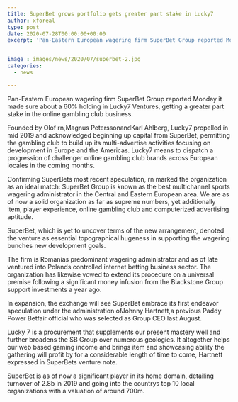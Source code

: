 ```yaml
---
title: SuperBet grows portfolio gets greater part stake in Lucky7
author: xforeal 
type: post
date: 2020-07-28T00:00:00+00:00
excerpt: 'Pan-Eastern European wagering firm SuperBet Group reported Monday it made sure about a 60&amp;percnt; holding in Lucky7 Ventures, getting a greater part stake in the online gambling club business '


image : images/news/2020/07/superbet-2.jpg
categories:
  - news

---
```

Pan-Eastern European wagering firm SuperBet Group reported Monday it made sure about a 60&percnt; holding in Lucky7 Ventures, getting a greater part stake in the online gambling club business. 

Founded by Olof rn,Magnus PeterssonandKarl Ahlberg, Lucky7 propelled in mid 2019 and acknowledged beginning up capital from SuperBet, permitting the gambling club to build up its multi-advertise activities focusing on development in Europe and the Americas. Lucky7 means to dispatch a progression of challenger online gambling club brands across European locales in the coming months. 

Confirming SuperBets most recent speculation, rn marked the organization as an ideal match: SuperBet Group is known as the best multichannel sports wagering administrator in the Central and Eastern European area. We are as of now a solid organization as far as supreme numbers, yet additionally item, player experience, online gambling club and computerized advertising aptitude. 

SuperBet, which is yet to uncover terms of the new arrangement, denoted the venture as essential topographical hugeness in supporting the wagering bunches new development goals. 

The firm is Romanias predominant wagering administrator and as of late ventured into Polands controlled internet betting business sector. The organization has likewise vowed to extend its procedure on a universal premise following a significant money infusion from the Blackstone Group support investments a year ago. 

In expansion, the exchange will see SuperBet embrace its first endeavor speculation under the administration ofJohnny Hartnett,a previous Paddy Power Betfair official who was selected as Group CEO last August. 

Lucky 7 is a procurement that supplements our present mastery well and further broadens the SB Group over numerous geologies. It altogether helps our web based gaming income and brings item and showcasing ability the gathering will profit by for a considerable length of time to come, Hartnett expressed in SuperBets venture note. 

SuperBet is as of now a significant player in its home domain, detailing turnover of 2.8b in 2019 and going into the countrys top 10 local organizations with a valuation of around 700m.